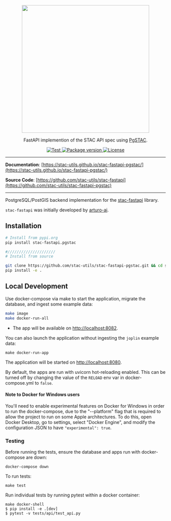 <p align="center">
  <img src="https://github.com/radiantearth/stac-site/raw/master/images/logo/stac-030-long.png" width=400>
  <p align="center">FastAPI implemention of the STAC API spec using <a href="https://github.com/stac-utils/pgstac">PgSTAC</a>.</p>
</p>
<p align="center">
  <a href="https://github.com/stac-utils/stac-fastapi-pgstac/actions?query=workflow%3Acicd" target="_blank">
      <img src="https://github.com/stac-utils/stac-fastapi-pgstac/workflows/stac-fastapi-pgstac/badge.svg" alt="Test">
  </a>
  <a href="https://pypi.org/project/stac-fastapi-pgstac" target="_blank">
      <img src="https://img.shields.io/pypi/v/stac-fastapi-pgstac?color=34D058&label=pypi%20package" alt="Package version">
  </a>
  <a href="https://github.com/stac-utils/stac-fastapi-pgstac/blob/master/LICENSE" target="_blank">
      <img src="https://img.shields.io/pypi/l/stac-fastapi-pgstac" alt="License">
  </a>
</p>

---

**Documentation**: [https://stac-utils.github.io/stac-fastapi-pgstac/](https://stac-utils.github.io/stac-fastapi-pgstac/)

**Source Code**: [https://github.com/stac-utils/stac-fastapi](https://github.com/stac-utils/stac-fastapi-pgstac)

---

PostgreSQL/PostGIS backend implementation for the [stac-fastapi](https://github.com/stac-utils/stac-fastapi) library.

`stac-fastapi` was initially developed by [arturo-ai](https://github.com/arturo-ai).

## Installation

```bash
# Install from pypi.org
pip install stac-fastapi.pgstac

#/////////////////////
# Install from source

git clone https://github.com/stac-utils/stac-fastapi-pgstac.git && cd stac-fastapi-pgstac
pip install -e .
```

## Local Development

Use docker-compose via make to start the application, migrate the database, and ingest some example data:
```bash
make image
make docker-run-all
```

- The app will be available on <http://localhost:8082>.

You can also launch the application without ingesting the `joplin` example data:

```shell
make docker-run-app
```

The application will be started on <http://localhost:8080>.

By default, the apps are run with uvicorn hot-reloading enabled. This can be turned off by changing the value
of the `RELOAD` env var in docker-compose.yml to `false`.

#### Note to Docker for Windows users

You'll need to enable experimental features on Docker for Windows in order to run the docker-compose,
due to the "--platform" flag that is required to allow the project to run on some Apple architectures.
To do this, open Docker Desktop, go to settings, select "Docker Engine", and modify the configuration
JSON to have `"experimental": true`.

### Testing

Before running the tests, ensure the database and apps run with docker-compose are down:

```shell
docker-compose down
```

To run tests:

```shell
make test
```

Run individual tests by running pytest within a docker container:

```shell
make docker-shell
$ pip install -e .[dev]
$ pytest -v tests/api/test_api.py 
```
